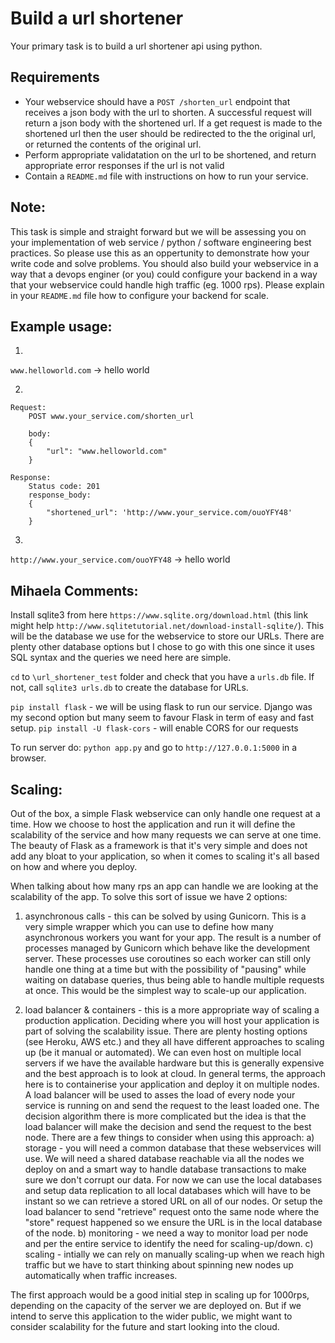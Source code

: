# Build a url shortener

Your primary task is to build a url shortener api using python.

## Requirements

- Your webservice should have a `POST /shorten_url` endpoint that receives a json body with the url to shorten. A successful request will return a json body with the shortened url. If a get request is made to the shortened url then the user should be redirected to the the original url, or returned the contents of the original url.
- Perform appropriate validatation on the url to be shortened, and return appropriate error responses if the url is not valid
- Contain a `README.md` file with instructions on how to run your service.

## Note:
This task is simple and straight forward but we will be assessing you on your implementation of web service / python / software engineering best practices. So please use this as an oppertunity to demonstrate how your write code and solve problems. You should also build your webservice in a way that a devops enginer (or you) could configure your backend in a way that your webservice could handle high traffic (eg. 1000 rps). Please explain in your `README.md` file how to configure your backend for scale.

## Example usage:

1)

`www.helloworld.com` -> <html><body> hello world </body> </html>

2)
```
Request:
    POST www.your_service.com/shorten_url

    body:
    {
        "url": "www.helloworld.com"
    }

Response: 
    Status code: 201
    response_body:
    {
        "shortened_url": 'http://www.your_service.com/ouoYFY48'
    }
```
3)

`http://www.your_service.com/ouoYFY48` -> <html><body> hello world </body> </html>

## Mihaela Comments:
Install sqlite3 from here `https://www.sqlite.org/download.html` (this link might help `http://www.sqlitetutorial.net/download-install-sqlite/`). This will be the database we use for the webservice to store our URLs. There are plenty other database options but I chose to go with this one since it uses SQL syntax and the queries we need here are simple.

`cd` to `\url_shortener_test` folder and check that you have a `urls.db` file. If not, call `sqlite3 urls.db` to create the database for URLs.

`pip install flask` - we will be using flask to run our service. Django was my second option but many seem to favour Flask in term of easy and fast setup.
`pip install -U flask-cors` - will enable CORS for our requests

To run server do: `python app.py` and go to `http://127.0.0.1:5000` in a browser.

## Scaling:
Out of the box, a simple Flask webservice can only handle one request at a time. How we choose to host the application and run it will define the scalability of the service and how many requests we can serve at one time. The beauty of Flask as a framework is that it's very simple and does not add any bloat to your application, so when it comes to scaling it's all based on how and where you deploy.

When talking about how many rps an app can handle we are looking at the scalability of the app. To solve this sort of issue we have 2 options:

1) asynchronous calls - this can be solved by using Gunicorn.
This is a very simple wrapper which you can use to define how many asynchronous workers you want for your app. The result is a number of processes managed by Gunicorn which behave like the development server. These processes use coroutines so each worker can still only handle one thing at a time but with the possibility of "pausing" while waiting on database queries, thus being able to handle multiple requests at once. This would be the simplest way to scale-up our application.

2) load balancer & containers - this is a more appropriate way of scaling a production application.
Deciding where you will host your application is part of solving the scalability issue. There are plenty hosting options (see Heroku, AWS etc.) and they all have different approaches to scaling up (be it manual or automated). We can even host on multiple local servers if we have the available hardware but this is generally expensive and the best approach is to look at cloud.
In general terms, the approach here is to containerise your application and deploy it on multiple nodes. A load balancer will be used to asses the load of every node your service is running on and send the request to the least loaded one. The decision algorithm there is more complicated but the idea is that the load balancer will make the decision and send the request to the best node.
There are a few things to consider when using this approach:
a) storage - you will need a common database that these webservices will use. We will need a shared database reachable via all the nodes we deploy on and a smart way to handle database transactions to make sure we don't corrupt our data. For now we can use the local databases and setup data replication to all local databases which will have to be instant so we can retrieve a stored URL on all of our nodes. Or setup the load balancer to send "retrieve" request onto the same node where the "store" request happened so we ensure the URL is in the local database of the node.
b) monitoring - we need a way to monitor load per node and per the entire service to identify the need for scaling-up/down.
c) scaling - intially we can rely on manually scaling-up when we reach high traffic but we have to start thinking about spinning new nodes up automatically when traffic increases.

The first approach would be a good initial step in scaling up for 1000rps, depending on the capacity of the server we are deployed on. But if we intend to serve this application to the wider public, we might want to consider scalability for the future and start looking into the cloud.